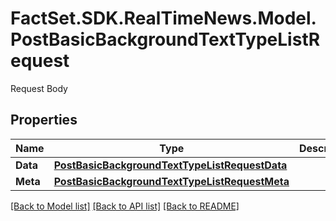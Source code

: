 # FactSet.SDK.RealTimeNews.Model.PostBasicBackgroundTextTypeListRequest
Request Body

## Properties

Name | Type | Description | Notes
------------ | ------------- | ------------- | -------------
**Data** | [**PostBasicBackgroundTextTypeListRequestData**](PostBasicBackgroundTextTypeListRequestData.md) |  | 
**Meta** | [**PostBasicBackgroundTextTypeListRequestMeta**](PostBasicBackgroundTextTypeListRequestMeta.md) |  | [optional] 

[[Back to Model list]](../README.md#documentation-for-models) [[Back to API list]](../README.md#documentation-for-api-endpoints) [[Back to README]](../README.md)

